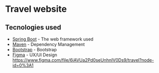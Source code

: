 # Travel website





## Tecnologies used
* [Spring Boot](https://spring.io/projects/spring-boot) - The web framework used
* [Maven](https://maven.apache.org/) - Dependency Management
* [Bootstrap](https://getbootstrap.com/docs/4.4/getting-started/introduction/) - Bootstrap
* [Figma](https://figma.com) - UX/UI Design https://www.figma.com/file/6iAVUa2Pd0seUnhnIV0Ds9/travel?node-id=0%3A1
